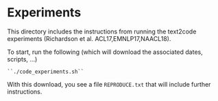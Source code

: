 Experiments 
======================

This directory includes the instructions from running the text2code experiments (Richardson et al. ACL17,EMNLP17,NAACL18). 

To start, run the following (which will download the associated dates, scripts, ...)

    ``./code_experiments.sh``

With this download, you see a file ``REPRODUCE.txt`` that will include further instructions. 